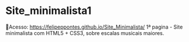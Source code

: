 # Site_minimalista1
 🔹Acesso:  https://felipeppontes.github.io/Site_Minimalista/
1ª pagina - Site minimalista com HTML5 + CSS3, sobre escalas musicais maiores.

